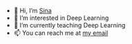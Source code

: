 - 👋 Hi, I’m [Sina]([https://example.com](https://github.com/sinamoghimi73))
- 👀 I’m interested in Deep Learning
- 🌱 I’m currently teaching Deep Learning 
- 📫 You can reach me at [my email](mailto:neuralincendio@gmail.com)

<!---
NeuralIncendio/NeuralIncendio is a ✨ special ✨ repository because its `README.md` (this file) appears on your GitHub profile.
You can click the Preview link to take a look at your changes.
--->
